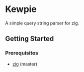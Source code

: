 # Kewpie

A simple query string parser for zig.

## Getting Started

### Prerequisites

- [zig](https://ziglang.org/download) (master)
